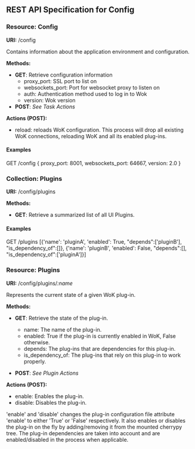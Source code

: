 ## REST API Specification for Config

### Resource: Config

**URI:** /config

Contains information about the application environment and configuration.

**Methods:**

* **GET**: Retrieve configuration information
    * proxy_port: SSL port to list on
    * websockets_port: Port for websocket proxy to listen on
    * auth: Authentication method used to log in to Wok
    * version: Wok version
* **POST**: *See Task Actions*

**Actions (POST):**

* reload: reloads WoK configuration. This process will drop all existing WoK connections, reloading WoK and all its enabled plug-ins.

#### Examples
GET /config
{
 proxy_port: 8001,
 websockets_port: 64667,
 version: 2.0
}

### Collection: Plugins

**URI:** /config/plugins

**Methods:**

* **GET**: Retrieve a summarized list of all UI Plugins.

#### Examples
GET /plugins
[{'name': 'pluginA', 'enabled': True, "depends":['pluginB'], "is_dependency_of":[]},
 {'name': 'pluginB', 'enabled': False, "depends":[], "is_dependency_of":['pluginA']}]

### Resource: Plugins

**URI:** /config/plugins/*:name*

Represents the current state of a given WoK plug-in.

**Methods:**

* **GET**: Retrieve the state of the plug-in.
    * name: The name of the plug-in.
    * enabled: True if the plug-in is currently enabled in WoK, False otherwise.
    * depends: The plug-ins that are dependencies for this plug-in.
    * is_dependency_of: The plug-ins that rely on this plug-in to work properly.

* **POST**: *See Plugin Actions*

**Actions (POST):**

* enable: Enables the plug-in.
* disable: Disables the plug-in.

'enable' and 'disable' changes the plug-in configuration file attribute 'enable'
to either 'True' or 'False' respectively. It also enables or disables the plug-in
on the fly by adding/removing it from the mounted cherrypy tree. The plug-in
dependencies are taken into account and are enabled/disabled in the process
when applicable.
